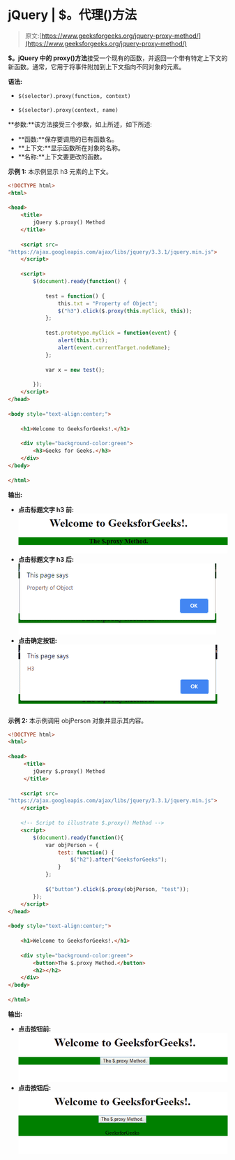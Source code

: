 # jQuery | $。代理()方法

> 原文:[https://www.geeksforgeeks.org/jquery-proxy-method/](https://www.geeksforgeeks.org/jquery-proxy-method/)

**$。jQuery 中的 proxy()方法**接受一个现有的函数，并返回一个带有特定上下文的新函数。通常，它用于将事件附加到上下文指向不同对象的元素。

**语法:**

*   ```html
    $(selector).proxy(function, context)
    ```

*   ```html
    $(selector).proxy(context, name)
    ```

**参数:**该方法接受三个参数，如上所述，如下所述:

*   **函数:**保存要调用的已有函数名。
*   **上下文:**显示函数所在对象的名称。
*   **名称:**上下文要更改的函数。

**示例 1:** 本示例显示 h3 元素的上下文。

```html
<!DOCTYPE html>
<html>

<head>
    <title>
        jQuery $.proxy() Method
    </title>

    <script src=
"https://ajax.googleapis.com/ajax/libs/jquery/3.3.1/jquery.min.js">
    </script>

    <script>
        $(document).ready(function() {

            test = function() {
                this.txt = "Property of Object";
                $("h3").click($.proxy(this.myClick, this));
            };

            test.prototype.myClick = function(event) {
                alert(this.txt);
                alert(event.currentTarget.nodeName);
            };

            var x = new test();

        });
    </script>
</head>

<body style="text-align:center;">

    <h1>Welcome to GeeksforGeeks!.</h1> 

    <div style="background-color:green">
        <h3>Geeks for Geeks.</h3>    
    </div>
</body>

</html>
```

**输出:**

*   **点击标题文字 h3 前:**
    ![](img/a05637ed61a562c8a7aa4a655b8186c0.png)
*   **点击标题文字 h3 后:**
    ![](img/6a96b4263d23e94bae3250debd6dea37.png)
*   **点击确定按钮:**
    ![](img/e00b8d24f31d7e2edf5a7317d3a97a65.png)

**示例 2:** 本示例调用 objPerson 对象并显示其内容。

```html
<!DOCTYPE html>
<html>

<head>
     <title>
        jQuery $.proxy() Method
     </title>

    <script src=
"https://ajax.googleapis.com/ajax/libs/jquery/3.3.1/jquery.min.js">
    </script>

    <!-- Script to illustrate $.proxy() Method -->
    <script>
        $(document).ready(function(){
            var objPerson = {
                test: function() {
                    $("h2").after("GeeksforGeeks");
                }
            };

            $("button").click($.proxy(objPerson, "test"));
        });
    </script>
</head>

<body style="text-align:center;">

    <h1>Welcome to GeeksforGeeks!.</h1> 

    <div style="background-color:green">
        <button>The $.proxy Method.</button>        
        <h2></h2>  
    </div>
</body>

</html>
```

**输出:**

*   **点击按钮前:**
    ![](img/e50aff8b9288451db29724a79c0defca.png)
*   **点击按钮后:**
    ![](img/392ec0c225ef839910287f7d8c0e9765.png)